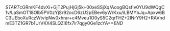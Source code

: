 $START$cGRmKF4dvXi+GjT2PujHjGj5k+00xeSSjXq/AoogBQsfIv0YU9dWQgC1v/LaSmOT18OIb5PV0zYjSr92ocD6zU2pEBev6yW/Kxu/iLBMYbJq+Apxw6BC3UEboXuRczWtvlpNw0xhrar+c4Mveu1O0yS5C2qrTHZ+2INrY9H2+RAVndmE3TZ1GR7b1UrVKX4SLQZl6fx7lr7qgy0Ge1zcYA==$END$